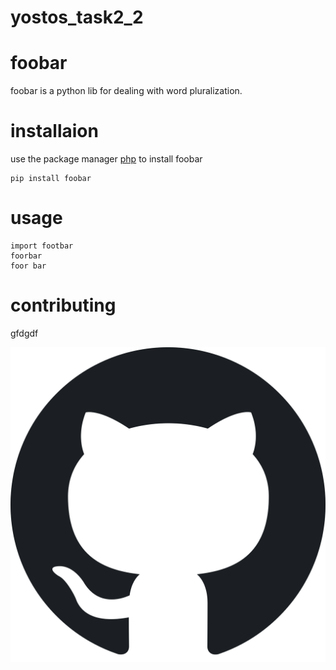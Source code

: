 # yostos_task2_2

# foobar 

foobar is a python lib for dealing with word pluralization.

# installaion 

use the package manager [php](https://www.php.com) to install foobar 

    pip install foobar 

# usage 


    import footbar
    foorbar 
    foor bar
    



# contributing 

gfdgdf


![](https://github.com/YostosB/yostos_task2_2/blob/main/img/Octicons-mark-github.svg)



